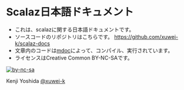 # Scalaz日本語ドキュメント

- これは、scalazに関する日本語ドキュメントです。
- ソースコードのリポジトリはこちらです。 <https://github.com/xuwei-k/scalaz-docs>
- 文章内のコードは[mdoc](https://github.com/scalameta/mdoc)によって、コンパイル、実行されています。
- ライセンスはCreative Common BY-NC-SAです。

[![by-nc-sa](https://komtmt.files.wordpress.com/2015/04/by-nc-sa.png?w=225&h=78)](http://creativecommons.org/licenses/by-nc-sa/4.0/deed.ja)

Kenji Yoshida [@xuwei-k](https://github.com/xuwei-k)
